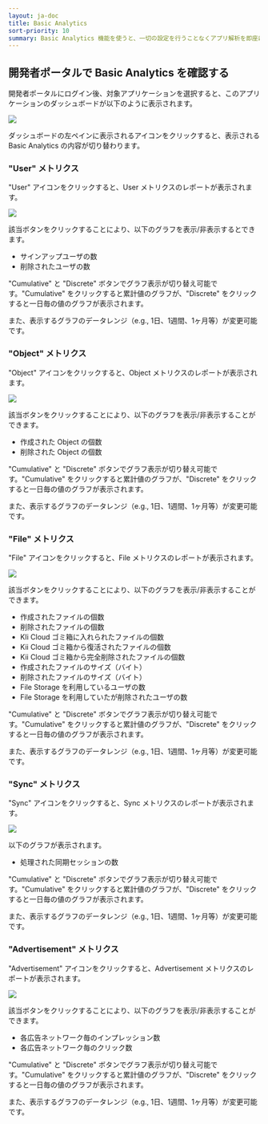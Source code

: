 ```yaml
---
layout: ja-doc
title: Basic Analytics
sort-priority: 10
summary: Basic Analytics 機能を使うと、一切の設定を行うことなくアプリ解析を即座に行うことができます。全ての解析結果は自動的に集計され、開発者ポータル上にて確認することができます。
---
```

## 開発者ポータルで Basic Analytics を確認する

開発者ポータルにログイン後、対象アプリケーションを選択すると、このアプリケーションのダッシュボードが以下のように表示されます。

![](01.png)

ダッシュボードの左ペインに表示されるアイコンをクリックすると、表示される Basic Analytics の内容が切り替わります。


### "User" メトリクス

"User" アイコンをクリックすると、User メトリクスのレポートが表示されます。

![](02.png)

該当ボタンをクリックすることにより、以下のグラフを表示/非表示するとできます。

* サインアップユーザの数
* 削除されたユーザの数

"Cumulative" と "Discrete" ボタンでグラフ表示が切り替え可能です。"Cumulative" をクリックすると累計値のグラフが、"Discrete" をクリックすると一日毎の値のグラフが表示されます。

また、表示するグラフのデータレンジ（e.g., 1日、1週間、1ヶ月等）が変更可能です。

### "Object" メトリクス

"Object" アイコンをクリックすると、Object メトリクスのレポートが表示されます。

![](03.png)

該当ボタンをクリックすることにより、以下のグラフを表示/非表示することができます。

* 作成された Object の個数
* 削除された Object の個数

"Cumulative" と "Discrete" ボタンでグラフ表示が切り替え可能です。"Cumulative" をクリックすると累計値のグラフが、"Discrete" をクリックすると一日毎の値のグラフが表示されます。

また、表示するグラフのデータレンジ（e.g., 1日、1週間、1ヶ月等）が変更可能です。

### "File" メトリクス

"File" アイコンをクリックすると、File メトリクスのレポートが表示されます。

![](04.png)

該当ボタンをクリックすることにより、以下のグラフを表示/非表示することができます。

* 作成されたファイルの個数
* 削除されたファイルの個数
* KIi Cloud ゴミ箱に入れられたファイルの個数
* Kii Cloud ゴミ箱から復活されたファイルの個数
* Kii Cloud ゴミ箱から完全削除されたファイルの個数
* 作成されたファイルのサイズ（バイト）
* 削除されたファイルのサイズ（バイト）
* File Storage を利用しているユーザの数
* File Storage を利用していたが削除されたユーザの数

"Cumulative" と "Discrete" ボタンでグラフ表示が切り替え可能です。"Cumulative" をクリックすると累計値のグラフが、"Discrete" をクリックすると一日毎の値のグラフが表示されます。

また、表示するグラフのデータレンジ（e.g., 1日、1週間、1ヶ月等）が変更可能です。

### "Sync" メトリクス

"Sync" アイコンをクリックすると、Sync メトリクスのレポートが表示されます。

![](05.png)

以下のグラフが表示されます。

* 処理された同期セッションの数

"Cumulative" と "Discrete" ボタンでグラフ表示が切り替え可能です。"Cumulative" をクリックすると累計値のグラフが、"Discrete" をクリックすると一日毎の値のグラフが表示されます。

また、表示するグラフのデータレンジ（e.g., 1日、1週間、1ヶ月等）が変更可能です。

### "Advertisement" メトリクス

"Advertisement" アイコンをクリックすると、Advertisement メトリクスのレポートが表示されます。

![](06.png)

該当ボタンをクリックすることにより、以下のグラフを表示/非表示することができます。

* 各広告ネットワーク毎のインプレッション数
* 各広告ネットワーク毎のクリック数

"Cumulative" と "Discrete" ボタンでグラフ表示が切り替え可能です。"Cumulative" をクリックすると累計値のグラフが、"Discrete" をクリックすると一日毎の値のグラフが表示されます。

また、表示するグラフのデータレンジ（e.g., 1日、1週間、1ヶ月等）が変更可能です。
